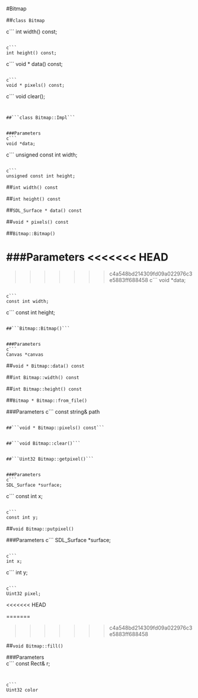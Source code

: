 #Bitmap

##```class Bitmap```


c```
int width() const;
```

c```
int height() const;
```

c```
void * data() const;
```

c```
void * pixels() const;
```

c```
void clear();
```


##```class Bitmap::Impl```


###Parameters
c```
void *data;
```

c```
unsigned const int width;
```
    
c```
unsigned const int height;
```


##```int width() const```



##```int height() const```



##```SDL_Surface * data() const```


##```void * pixels() const```


##```Bitmap::Bitmap()```


###Parameters
<<<<<<< HEAD
=======

>>>>>>> c4a548bd214309fd09a022976c3e5883ff688458
c```
void *data;
```

c```
const int width;
```

c```
const int height;
```   

##```Bitmap::Bitmap()```


###Parameters 
c```
Canvas *canvas
```

##```void * Bitmap::data() const```


##```int Bitmap::width() const```  


##```int Bitmap::height() const```  


##```Bitmap * Bitmap::from_file()```  


###Parameters
c```
const string& path
```

##```void * Bitmap::pixels() const```  


##```void Bitmap::clear()```  


##```Uint32 Bitmap::getpixel()```    


###Parameters 
c```
SDL_Surface *surface;
```

c```
const int x;
```

c```
const int y;
```

##```void Bitmap::putpixel()```    

    
###Parameters 
c```
SDL_Surface *surface;
```

c```
int x;
```

c```
int y;
```

c```
Uint32 pixel;
```

<<<<<<< HEAD


=======
>>>>>>> c4a548bd214309fd09a022976c3e5883ff688458
    
##```void Bitmap::fill()```   

###Parameters  
c```
const Rect& r;
```


c```
Uint32 color
```

